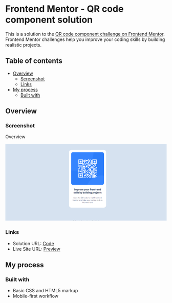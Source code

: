 # Frontend Mentor - QR code component solution

This is a solution to the [QR code component challenge on Frontend Mentor](https://www.frontendmentor.io/challenges/qr-code-component-iux_sIO_H). Frontend Mentor challenges help you improve your coding skills by building realistic projects. 

## Table of contents

- [Overview](#overview)
  - [Screenshot](#screenshot)
  - [Links](#links)
- [My process](#my-process)
  - [Built with](#built-with)

## Overview

### Screenshot
Overview

![](./Screenshot.png)



### Links

- Solution URL: [Code](https://github.com/Douoo/qr-code-component.git)
- Live Site URL: [Preview](https://douoo.github.io/qr-code-component)

## My process

### Built with

- Basic CSS and HTML5 markup
- Mobile-first workflow

